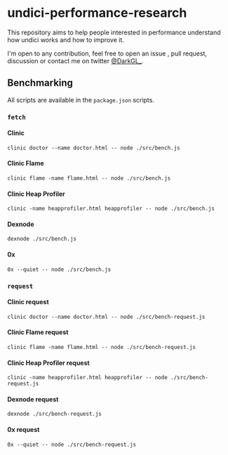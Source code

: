 # undici-performance-research

This repository aims to help people interested in performance understand how undici works and how to improve it.

I'm open to any contribution, feel free to open an issue , pull request, discussion or contact me on twitter [@DarkGL_](https://x.com/darkgl_).

## Benchmarking

All scripts are available in the `package.json` scripts.

### `fetch`

#### Clinic

`clinic doctor --name doctor.html -- node ./src/bench.js`

#### Clinic Flame

`clinic flame -name flame.html -- node ./src/bench.js`

#### Clinic Heap Profiler

`clinic -name heapprofiler.html heapprofiler -- node ./src/bench.js`

#### Dexnode

`dexnode ./src/bench.js`

#### 0x

`0x --quiet -- node ./src/bench.js`

### `request`

#### Clinic request

`clinic doctor --name doctor.html -- node ./src/bench-request.js`

#### Clinic Flame request

`clinic flame -name flame.html -- node ./src/bench-request.js`

#### Clinic Heap Profiler request

`clinic -name heapprofiler.html heapprofiler -- node ./src/bench-request.js`

#### Dexnode request

`dexnode ./src/bench-request.js`

#### 0x request

`0x --quiet -- node ./src/bench-request.js`
